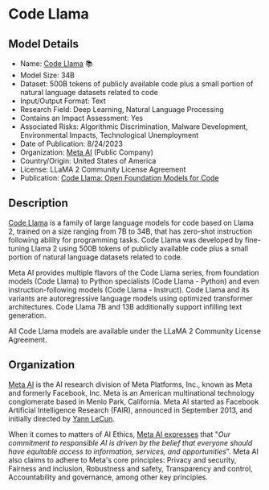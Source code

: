 # Code Llama

## Model Details

- Name: [Code Llama](https://github.com/facebookresearch/codellama) 📚
- Model Size: 34B
- Dataset: 500B tokens of publicly available code plus a small portion of natural language datasets related to code
- Input/Output Format: Text
- Research Field: Deep Learning, Natural Language Processing
- Contains an Impact Assessment: Yes
- Associated Risks: Algorithmic Discrimination, Malware Development, Environmental Impacts, Technological Unemployment
- Date of Publication: 8/24/2023
- Organization: [Meta AI](https://ai.meta.com/) (Public Company)
- Country/Origin: United States of America
- License: LLaMA 2 Community License Agreement
- Publication: [Code Llama: Open Foundation Models for Code](https://ai.meta.com/research/publications/code-llama-open-foundation-models-for-code/)

## Description

[Code Llama](https://github.com/facebookresearch/codellama) is a family of large language models for code based on Llama 2, trained on a size ranging from 7B to 34B, that has zero-shot instruction following ability for programming tasks. Code Llama was developed by fine-tuning Llama 2 using 500B tokens of publicly available code plus a small portion of natural language datasets related to code.

Meta AI provides multiple flavors of the Code Llama series, from foundation models (Code Llama) to Python specialists (Code Llama - Python) and even instruction-following models (Code Llama - Instruct). Code Llama and its variants are autoregressive language models using optimized transformer architectures. Code Llama 7B and 13B additionally support infilling text generation.

All Code Llama models are available under the LLaMA 2 Community License Agreement.

## Organization

[Meta AI](https://ai.facebook.com/) is the AI research division of Meta Platforms, Inc., known as Meta and formerly Facebook, Inc. Meta is an American multinational technology conglomerate based in Menlo Park, California. Meta AI started as Facebook Artificial Intelligence Research (FAIR), announced in September 2013, and initially directed by [Yann LeCun](https://en.wikipedia.org/wiki/Yann_LeCun "Yann LeCun").  
  
When it comes to matters of AI Ethics, [Meta AI expresses](https://ai.meta.com/about/) that "_Our commitment to responsible AI is driven by the belief that everyone should have equitable access to information, services, and opportunities_". Meta AI also claims to adhere to Meta's core principles: Privacy and security, Fairness and inclusion, Robustness and safety, Transparency and control, Accountability and governance, among other key principles.
